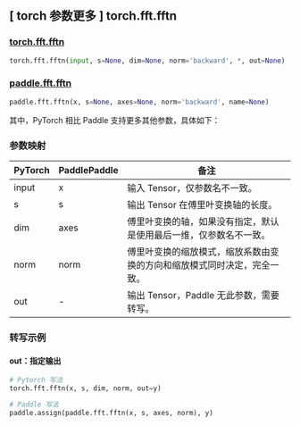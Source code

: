 ## [ torch 参数更多 ] torch.fft.fftn

### [torch.fft.fftn](https://pytorch.org/docs/stable/generated/torch.fft.fftn.html?highlight=fftn#torch.fft.fftn)

```python
torch.fft.fftn(input, s=None, dim=None, norm='backward', *, out=None)
```

### [paddle.fft.fftn](https://www.paddlepaddle.org.cn/documentation/docs/zh/api/paddle/fft/fftn_cn.html)

```python
paddle.fft.fftn(x, s=None, axes=None, norm='backward', name=None)
```

其中，PyTorch 相比 Paddle 支持更多其他参数，具体如下：
### 参数映射
| PyTorch       | PaddlePaddle | 备注                                                   |
| ------------- | ------------ | ------------------------------------------------------ |
| input         | x            | 输入 Tensor，仅参数名不一致。                            |
| s             | s            | 输出 Tensor 在傅里叶变换轴的长度。                      |
| dim           | axes         | 傅里叶变换的轴，如果没有指定，默认是使用最后一维，仅参数名不一致。|
| norm           |norm          |傅里叶变换的缩放模式，缩放系数由变换的方向和缩放模式同时决定，完全一致。|
| out            | -            |输出 Tensor，Paddle 无此参数，需要转写。              |

### 转写示例
#### out：指定输出
```python
# Pytorch 写法
torch.fft.fftn(x, s, dim, norm, out=y)

# Paddle 写法
paddle.assign(paddle.fft.fftn(x, s, axes, norm), y)
```
